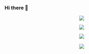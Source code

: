 ### Hi there 👋
<p align="center"><img src="https://github-readme-streak-stats.herokuapp.com?user=Deveroonie&theme=midnight-purple&ring=DD2727&fire=DD2727" /></p>
<p align="center"><img src="https://github-readme-stats.vercel.app/api?username=Deveroonie&hide=prs&theme=midnight-purple"></p>
<p align="center">
    <img src="https://skillicons.dev/icons?i=html,css,js,react,tailwind,bootstrap,nodejs,express,cloudflare,netlify,vercel,raspberrypi,discord,vscode,github" /> <br><br />
    <img src="https://komarev.com/ghpvc/?username=Deveroonie&style=for-the-badge">
</p>
